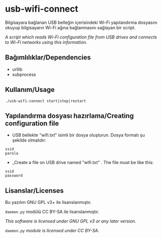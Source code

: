 # usb-wifi-connect

Bilgisayara bağlanan USB belleğin içerisindeki Wi-Fi yapılandırma dosyasını okuyup bilgisayarın Wi-Fi ağına bağlanmasını sağlayan bir script.

_A script which reads Wi-Fi configuration file from USB drives and connects to Wi-Fi networks using this information._

## Bağımlılıklar/Dependencies

* urllib
* subprocess

## Kullanım/Usage

```
./usb-wifi-connect start|stop|restart
```

## Yapılandırma dosyası hazırlama/Creating configuration file

* USB bellekte "wifi.txt" isimli bir dosya oluşturun. Dosya formatı şu şekilde olmalıdır:

```
ssid
parola
```

* _Create a file on USB drive named "wifi.txt" . The file must be like this:

```
ssid
password
```

## Lisanslar/Licenses

Bu yazılım GNU GPL v3+ ile lisanslanmıştır. 

```daemon.py``` modülü CC BY-SA ile lisanslanmıştır.

_This software is licensed under GNU GPL v3 or any later version._

_```daemon.py``` module is licensed under CC BY-SA._
